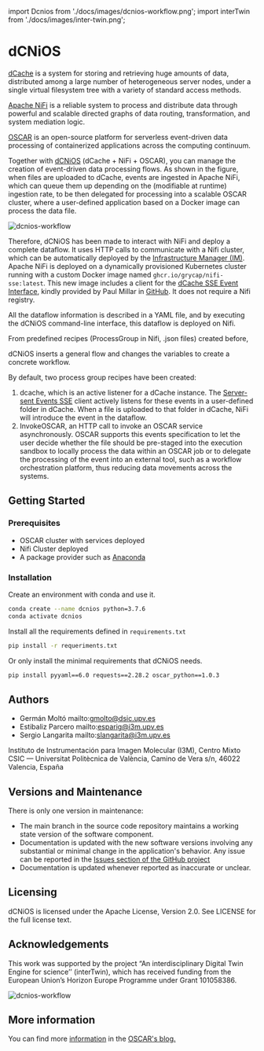import Dcnios from './docs/images/dcnios-workflow.png';
import interTwin from './docs/images/inter-twin.png';

# dCNiOS

[dCache](http://dcache.org) is a system for storing and retrieving huge amounts of data, distributed among a large number of heterogeneous server nodes, under a single virtual filesystem tree with a variety of standard access methods.

[Apache NiFi](http://nifi.apache.org) is a reliable system to process and distribute data through powerful and scalable directed graphs of data routing, transformation, and system mediation logic.

[OSCAR](https://oscar.grycap.net) is an open-source platform for serverless event-driven data processing of containerized applications across the computing continuum.

Together with [dCNiOS](http://github.com/grycap/dcnios) (dCache + NiFi + OSCAR), you can manage the creation of event-driven data processing flows. As shown in the figure, when files are uploaded to dCache, events are ingested in Apache NiFi, which can queue them up depending on the (modifiable at runtime) ingestion rate, to be then delegated for processing into a scalable OSCAR cluster, where a user-defined application based on a Docker image can process the data file.

<div class="text--center"> 
    <img src={Dcnios} alt="dcnios-workflow" style={{width: 500}} />
</div>

Therefore, dCNiOS has been made to interact with NiFi and deploy a complete dataflow. It uses HTTP calls to communicate with a Nifi cluster, which can be automatically deployed by the [Infrastructure Manager (IM)](https://im.egi.eu). Apache NiFi is deployed on a dynamically provisioned Kubernetes cluster running with a custom Docker image named `ghcr.io/grycap/nifi-sse:latest`. This new image includes a client for the [dCache SSE Event Interface](https://www.dcache.org/manuals/UserGuide-8.2/frontend.shtml#storage-events), kindly provided by Paul Millar in [GitHub](https://github.com/paulmillar/dcache-sse). It does not require a Nifi registry.

All the dataflow information is described in a YAML file, and by executing the dCNiOS command-line interface, this dataflow is deployed on Nifi.

From predefined recipes (ProcessGroup in Nifi, .json files) created before,

dCNiOS inserts a general flow and changes the variables to create a concrete workflow.

By default, two process group recipes have been created:


1. dcache, which is an active listener for a dCache instance. The [Server-sent Events SSE](https://en.wikipedia.org/wiki/Server-sent_events) client actively listens for these events in a user-defined folder in dCache. When a file is uploaded to that folder in dCache, NiFi will introduce the event in the dataflow.
2. InvokeOSCAR, an HTTP call to invoke an OSCAR service asynchronously. OSCAR supports this events specification to let the user decide whether the file should be pre-staged into the execution sandbox to locally process the data within an OSCAR job or to delegate the processing of the event into an external tool, such as a workflow orchestration platform, thus reducing data movements across the systems.


## Getting Started

### Prerequisites

- OSCAR cluster with services deployed
- Nifi Cluster deployed
- A package provider such as [Anaconda](https://www.anaconda.com/)

### Installation

Create an environment with conda and use it.

``` bash
conda create --name dcnios python=3.7.6
conda activate dcnios
```

Install all the requirements defined in `requirements.txt`

``` bash
pip install -r requeriments.txt
```

Or only install the minimal requirements that dCNiOS needs.


``` bash
pip install pyyaml==6.0 requests==2.28.2 oscar_python==1.0.3
```

## Authors

- Germán Moltó mailto:gmolto@dsic.upv.es
- Estibaliz Parcero mailto:esparig@i3m.upv.es
- Sergio Langarita mailto:slangarita@i3m.upv.es

Instituto de Instrumentación para Imagen Molecular (I3M), Centro Mixto CSIC — Universitat Politècnica de València, Camino de Vera s/n, 46022 Valencia, España


## Versions and Maintenance

There is only one version in maintenance:
- The main branch in the source code repository maintains a working state version of the software component.
- Documentation is updated with the new software versions involving any substantial or minimal change in the application's behavior. Any issue can be reported in the [Issues section of the GitHub project](https://github.com/interTwin-eu/dcnios/issues)
- Documentation is updated whenever reported as inaccurate or unclear.

## Licensing

dCNiOS is licensed under the Apache License, Version 2.0. See LICENSE for the full license text.

## Acknowledgements

This work was supported by the project “An interdisciplinary Digital Twin Engine for science’’ (interTwin), which has received funding from the European Union’s Horizon Europe Programme under Grant 101058386.

<div class="text--center"> 
    <img src={interTwin} alt="dcnios-workflow" style={{width: 500}} />
</div>

## More information

You can find more [information](https://oscar.grycap.net/blog/data-driven-processing-with-dcache-nifi-oscar/ ) in the [OSCAR's blog.](https://oscar.grycap.net/blog/)
